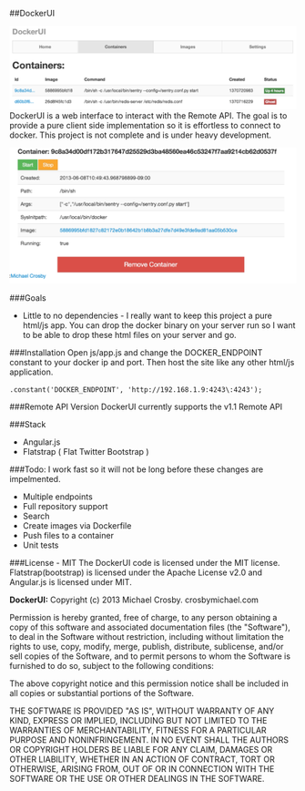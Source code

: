 ##DockerUI

![Containers](/containers.png)
DockerUI is a web interface to interact with the Remote API.  The goal is to provide a pure client side implementation so it is effortless to connect to docker.  This project is not complete and is under heavy development.

![Container](/container.png)


###Goals
* Little to no dependencies - I really want to keep this project a pure html/js app.  You can drop the docker binary on your server run so I want to be able to drop these html files on your server and go.

###Installation
Open js/app.js and change the DOCKER_ENDPOINT constant to your docker ip and port.  Then host the site like any other html/js application.


    .constant('DOCKER_ENDPOINT', 'http://192.168.1.9:4243\:4243');

###Remote API Version
DockerUI currently supports the v1.1 Remote API

###Stack
* Angular.js
* Flatstrap ( Flat Twitter Bootstrap )


###Todo:
I work fast so it will not be long before these changes are impelmented.

* Multiple endpoints
* Full repository support
* Search
* Create images via Dockerfile
* Push files to a container
* Unit tests


###License - MIT
The DockerUI code is licensed under the MIT license. Flatstrap(bootstrap) is licensed under the Apache License v2.0 and Angular.js is licensed under MIT.


**DockerUI:**
Copyright (c) 2013 Michael Crosby. crosbymichael.com

Permission is hereby granted, free of charge, to any person
obtaining a copy of this software and associated documentation 
files (the "Software"), to deal in the Software without 
restriction, including without limitation the rights to use, copy, 
modify, merge, publish, distribute, sublicense, and/or sell copies 
of the Software, and to permit persons to whom the Software is 
furnished to do so, subject to the following conditions:

The above copyright notice and this permission notice shall be 
included in all copies or substantial portions of the Software.

THE SOFTWARE IS PROVIDED "AS IS", WITHOUT WARRANTY OF ANY KIND,
EXPRESS OR IMPLIED,
INCLUDING BUT NOT LIMITED TO THE WARRANTIES OF MERCHANTABILITY, 
FITNESS FOR A PARTICULAR PURPOSE AND NONINFRINGEMENT. 
IN NO EVENT SHALL THE AUTHORS OR COPYRIGHT 
HOLDERS BE LIABLE FOR ANY CLAIM, 
DAMAGES OR OTHER LIABILITY, 
WHETHER IN AN ACTION OF CONTRACT, 
TORT OR OTHERWISE, 
ARISING FROM, OUT OF OR IN CONNECTION WITH 
THE SOFTWARE OR THE USE OR OTHER DEALINGS IN THE SOFTWARE.
